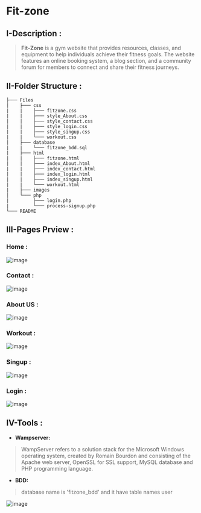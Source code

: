 # Fit-zone

## I-Description :

> **Fit-Zone** is a gym website that provides resources, classes, and equipment to help individuals achieve their fitness goals. The website features an online booking system, a blog section, and a community forum for members to connect and share their fitness journeys.


## II-Folder Structure :

```
├─── Files
|    ├─── css
|    |    ├─── fitzone.css
|    |    ├─── style_About.css
|    |    ├─── style_contact.css
|    |    ├─── style_login.css
|    |    ├─── style_singup.css
|    |    └─── workout.css
|    ├─── database
|    |    └─── fitzone_bdd.sql
|    ├─── html
|    |    ├─── fitzone.html
|    |    ├─── index_About.html
|    |    ├─── index_contact.html
|    |    ├─── index_login.html
|    |    ├─── index_singup.html
|    |    └─── workout.html
|    ├─── images
│    └─── php
|         ├─── login.php
|         └─── process-signup.php
└─── README
```

## III-Pages Prview :

### Home :
![image](https://user-images.githubusercontent.com/132753227/236626229-a160df54-db6d-453f-9335-4ab5527c822b.png)
### Contact :
![image](https://user-images.githubusercontent.com/132753227/236626248-3d810915-d7cf-4add-81da-dc173df69bd1.png)
### About US :
![image](https://user-images.githubusercontent.com/132753227/236626300-1fab8e62-3ec0-40ea-9ef4-94b81833c584.png)
### Workout :
![image](https://user-images.githubusercontent.com/132753227/236626323-d90d055c-b010-443c-96fb-bae21013bec4.png)
### Singup :
![image](https://user-images.githubusercontent.com/132753227/236626477-9f25649e-03b8-406b-95dc-f5a1c59b736a.png)
### Login :
![image](https://user-images.githubusercontent.com/132753227/236626436-13e684fc-15f3-4d60-970d-ee9a31a0deb3.png)

## IV-Tools :

- **Wampserver:**
> WampServer refers to a solution stack for the Microsoft Windows operating system, created by Romain Bourdon and consisting of the Apache web server, OpenSSL for SSL support, MySQL database and PHP programming language.

- **BDD:**
> database name is 'fitzone_bdd' and it have table names user

![image](https://user-images.githubusercontent.com/132753227/236628813-3e8f51f6-bae9-45e3-b6d0-d09563af47d0.png)


